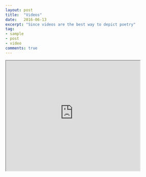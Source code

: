 ```yaml
---
layout: post
title:  "Videos"
date:   2016-06-13
excerpt: "Since videos are the best way to depict poetry"
tag:
- sample
- post
- video
comments: true
---
```

<iframe width="420" height="345" src="https://www.youtube.com/embed/XGSy3_Czz8k">
</iframe>


